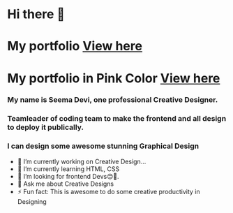 # Hi there 👋
# My portfolio [View here](https://seema532.github.io/My-Portfolio-Purple)
# My portfolio in Pink Color [View here](https://seema532.github.io/My-Portfolio-Pink)
### My name is Seema Devi, one professional Creative Designer.
### Teamleader of coding team to make the frontend and all design to deploy it publically.
### I can design some awesome stunning Graphical Design 
- 🔭 I’m currently working on Creative Design...
- 🌱 I’m currently learning HTML, CSS
- 👯 I’m looking for frontend Devs😊🙌.
- 💬 Ask me about Creative Designs
- ⚡ Fun fact: This is awesome to do some creative productivity in Designing


<!--
**seema532/seema532** is a ✨ _special_ ✨ repository because its `README.md` (this file) appears on your GitHub profile.

Here are some ideas to get you started:
-->
